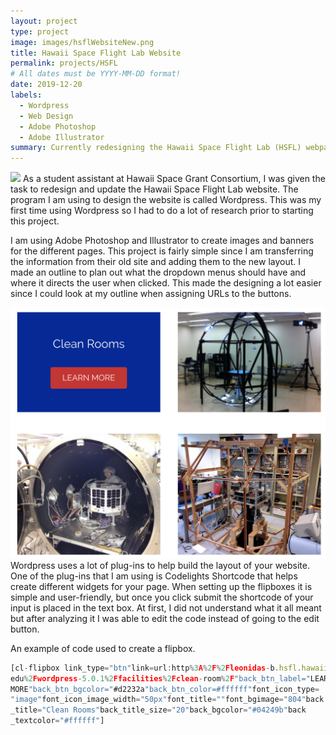 ```yaml
---
layout: project
type: project
image: images/hsflWebsiteNew.png
title: Hawaii Space Flight Lab Website 
permalink: projects/HSFL
# All dates must be YYYY-MM-DD format!
date: 2019-12-20
labels:
  - Wordpress 
  - Web Design 
  - Adobe Photoshop 
  - Adobe Illustrator 
summary: Currently redesigning the Hawaii Space Flight Lab (HSFL) webpage.
---
```


<img class="ui medium right floated rounded image" src="../images/homePage.png">
As a student assistant at Hawaii Space Grant Consortium, I was given the task to redesign and update the Hawaii Space Flight Lab website. The program I am using to design the website is called Wordpress. This was my first time using Wordpress so I had to do a lot of research prior to starting this project. 

I am using Adobe Photoshop and Illustrator to create images and banners for the different pages. This project is fairly simple since I am transferring the information from their old site and adding them to the new layout. I made an outline to plan out what the dropdown menus should have and where it directs the user when clicked. This made the designing a lot easier since I could look at my outline when assigning URLs to the buttons. 

<img class="ui medium right floated rounded image" src="../images/flipBox.png">
Wordpress uses a lot of plug-ins to help build the layout of your website. One of the plug-ins that I am using is Codelights Shortcode that helps create different widgets for your page. When setting up the flipboxes it is simple and user-friendly, but once you click submit the shortcode of your input is placed in the text box. At first, I did not understand what it all meant but after analyzing it I was able to edit the code instead of going to the edit button. 

An example of code used to create a flipbox. 
```js
[cl-flipbox link_type="btn"link=url:http%3A%2F%2Fleonidas-b.hsfl.hawaii.
edu%2Fwordpress-5.0.1%2Ffacilities%2Fclean-room%2F"back_btn_label="LEARN
MORE"back_btn_bgcolor="#d2232a"back_btn_color=#ffffff"font_icon_type=
"image"font_icon_image_width="50px"font_title=""font_bgimage="804"back
_title="Clean Rooms"back_title_size="20"back_bgcolor="#04249b"back
_textcolor="#ffffff"] 
```

